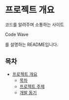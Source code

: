# 프로젝트 개요
<p>
  코드를 알려주며 소통하는 사이트 <p style="color: blud">Code Wave</p>를 설명하는 README입니다.
</p>

## 목차
* <a href="#프로젝트-개요">프로젝트 개요</a>
  - <a href="#목차">목차</a>
  - <a href="#프로젝트-주제">프로젝트 주제</a>
  - <a href="#개발-동기">개발 동기</a>
